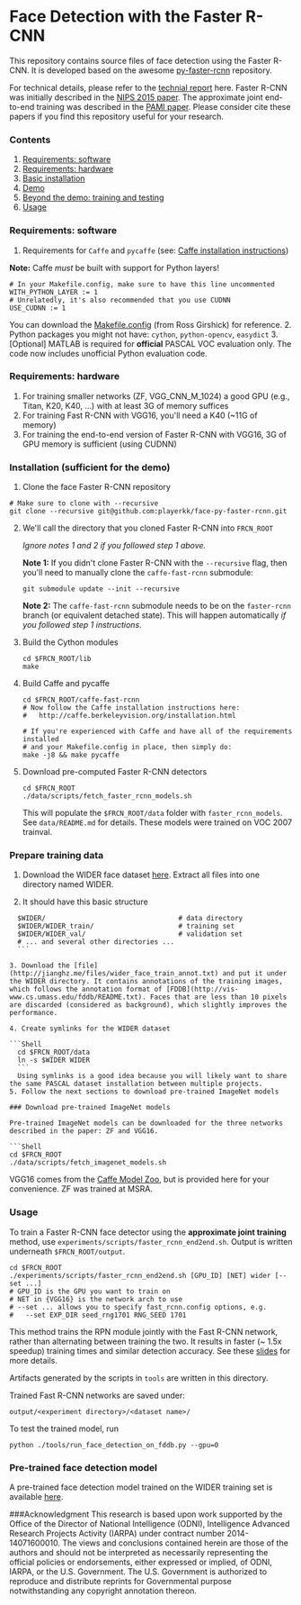 # Face Detection with the Faster R-CNN

This repository contains source files of face detection using the Faster R-CNN. It is developed based on the awesome [py-faster-rcnn](https://github.com/rbgirshick/py-faster-rcnn) repository. 

For technical details, please refer to the [technial report](https://arxiv.org/pdf/1606.03473v1.pdf) here. Faster R-CNN was initially described in the [NIPS 2015 paper](http://papers.nips.cc/paper/5638-faster-r-cnn-towards-real-time-object-detection-with-region-proposal-networks.pdf). The approximate joint end-to-end training was described in the [PAMI paper](https://arxiv.org/pdf/1506.01497v3.pdf). Please consider cite these papers if you find this repository useful for your research.

### Contents
1. [Requirements: software](#requirements-software)
2. [Requirements: hardware](#requirements-hardware)
3. [Basic installation](#installation-sufficient-for-the-demo)
4. [Demo](#demo)
5. [Beyond the demo: training and testing](#beyond-the-demo-installation-for-training-and-testing-models)
6. [Usage](#usage)

### Requirements: software

1. Requirements for `Caffe` and `pycaffe` (see: [Caffe installation instructions](http://caffe.berkeleyvision.org/installation.html))

  **Note:** Caffe *must* be built with support for Python layers!

  ```make
  # In your Makefile.config, make sure to have this line uncommented
  WITH_PYTHON_LAYER := 1
  # Unrelatedly, it's also recommended that you use CUDNN
  USE_CUDNN := 1
  ```

  You can download the [Makefile.config](http://www.cs.berkeley.edu/~rbg/fast-rcnn-data/Makefile.config) (from Ross Girshick) for reference.
2. Python packages you might not have: `cython`, `python-opencv`, `easydict`
3. [Optional] MATLAB is required for **official** PASCAL VOC evaluation only. The code now includes unofficial Python evaluation code.

### Requirements: hardware

1. For training smaller networks (ZF, VGG_CNN_M_1024) a good GPU (e.g., Titan, K20, K40, ...) with at least 3G of memory suffices
2. For training Fast R-CNN with VGG16, you'll need a K40 (~11G of memory)
3. For training the end-to-end version of Faster R-CNN with VGG16, 3G of GPU memory is sufficient (using CUDNN)

### Installation (sufficient for the demo)

1. Clone the face Faster R-CNN repository
  ```Shell
  # Make sure to clone with --recursive
  git clone --recursive git@github.com:playerkk/face-py-faster-rcnn.git
  ```

2. We'll call the directory that you cloned Faster R-CNN into `FRCN_ROOT`

   *Ignore notes 1 and 2 if you followed step 1 above.*

   **Note 1:** If you didn't clone Faster R-CNN with the `--recursive` flag, then you'll need to manually clone the `caffe-fast-rcnn` submodule:
    ```Shell
    git submodule update --init --recursive
    ```
    **Note 2:** The `caffe-fast-rcnn` submodule needs to be on the `faster-rcnn` branch (or equivalent detached state). This will happen automatically *if you followed step 1 instructions*.

3. Build the Cython modules
    ```Shell
    cd $FRCN_ROOT/lib
    make
    ```

4. Build Caffe and pycaffe
    ```Shell
    cd $FRCN_ROOT/caffe-fast-rcnn
    # Now follow the Caffe installation instructions here:
    #   http://caffe.berkeleyvision.org/installation.html

    # If you're experienced with Caffe and have all of the requirements installed
    # and your Makefile.config in place, then simply do:
    make -j8 && make pycaffe
    ```

5. Download pre-computed Faster R-CNN detectors
    ```Shell
    cd $FRCN_ROOT
    ./data/scripts/fetch_faster_rcnn_models.sh
    ```

    This will populate the `$FRCN_ROOT/data` folder with `faster_rcnn_models`. See `data/README.md` for details.
    These models were trained on VOC 2007 trainval.

### Prepare training data
1. Download the WIDER face dataset [here](http://mmlab.ie.cuhk.edu.hk/projects/WIDERFace/). Extract all files into one directory named WIDER.

2. It should have this basic structure

  ```Shell
    $WIDER/                                 # data directory
    $WIDER/WIDER_train/                     # training set
    $WIDER/WIDER_val/                       # validation set
    # ... and several other directories ...
    ```
    
3. Download the [file](http://jianghz.me/files/wider_face_train_annot.txt) and put it under the WIDER directory. It contains annotations of the training images, which follows the annotation format of [FDDB](http://vis-www.cs.umass.edu/fddb/README.txt). Faces that are less than 10 pixels are discarded (considered as background), which slightly improves the performance.

4. Create symlinks for the WIDER dataset

  ```Shell
    cd $FRCN_ROOT/data
    ln -s $WIDER WIDER
    ```
    Using symlinks is a good idea because you will likely want to share the same PASCAL dataset installation between multiple projects.
5. Follow the next sections to download pre-trained ImageNet models

### Download pre-trained ImageNet models

Pre-trained ImageNet models can be downloaded for the three networks described in the paper: ZF and VGG16.

```Shell
cd $FRCN_ROOT
./data/scripts/fetch_imagenet_models.sh
```
VGG16 comes from the [Caffe Model Zoo](https://github.com/BVLC/caffe/wiki/Model-Zoo), but is provided here for your convenience.
ZF was trained at MSRA.

### Usage

To train a Faster R-CNN face detector using the **approximate joint training** method, use `experiments/scripts/faster_rcnn_end2end.sh`.
Output is written underneath `$FRCN_ROOT/output`.

```Shell
cd $FRCN_ROOT
./experiments/scripts/faster_rcnn_end2end.sh [GPU_ID] [NET] wider [--set ...]
# GPU_ID is the GPU you want to train on
# NET in {VGG16} is the network arch to use
# --set ... allows you to specify fast_rcnn.config options, e.g.
#   --set EXP_DIR seed_rng1701 RNG_SEED 1701
```

This method trains the RPN module jointly with the Fast R-CNN network, rather than alternating between training the two. It results in faster (~ 1.5x speedup) training times and similar detection accuracy. See these [slides](https://www.dropbox.com/s/xtr4yd4i5e0vw8g/iccv15_tutorial_training_rbg.pdf?dl=0) for more details.

Artifacts generated by the scripts in `tools` are written in this directory.

Trained Fast R-CNN networks are saved under:

```
output/<experiment directory>/<dataset name>/
```

To test the trained model, run

```
python ./tools/run_face_detection_on_fddb.py --gpu=0
```

### Pre-trained face detection model
A pre-trained face detection model trained on the WIDER training set is available [here](http://supermoe.cs.umass.edu/~hzjiang/data/vgg16_faster_rcnn_iter_80000.caffemodel).

###Acknowledgment 
This research is based upon work supported by the Office of the Director of National Intelligence (ODNI), Intelligence Advanced Research Projects Activity (IARPA) under contract number 2014-14071600010. The views and conclusions contained herein are those of the authors and should not be interpreted as necessarily representing the official policies or endorsements, either expressed or implied, of ODNI, IARPA, or the U.S. Government. The U.S. Government is authorized to reproduce and distribute reprints for Governmental purpose notwithstanding any copyright annotation thereon.
